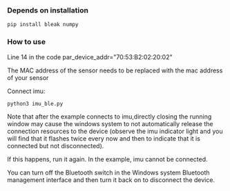 ### Depends on installation
    pip install bleak numpy
### How to use
Line 14 in the code par_device_addr="70:53:B2:02:20:02" 

The MAC address of the sensor needs to be replaced with the mac address of your sensor

Connect imu:

    python3 imu_ble.py 

Note that after the example connects to imu,directly closing the running window may cause the windows system to not automatically release the connection resources to the device
 (observe the imu indicator light and you will find that it flashes twice every now and then to indicate that it is connected but not disconnected). 

If this happens, run it again. In the example, imu cannot be connected.

You can turn off the Bluetooth switch in the Windows system Bluetooth management interface and then turn it back on to disconnect the device.